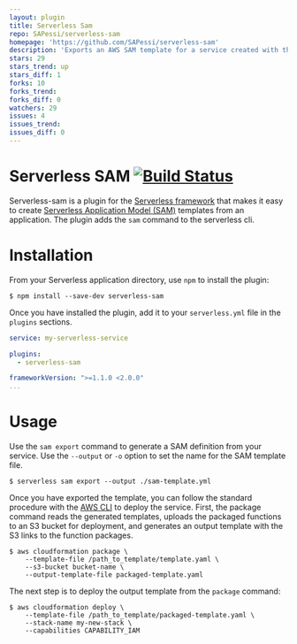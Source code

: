 ```yaml
---
layout: plugin
title: Serverless Sam
repo: SAPessi/serverless-sam
homepage: 'https://github.com/SAPessi/serverless-sam'
description: 'Exports an AWS SAM template for a service created with the Serverless Framework.'
stars: 29
stars_trend: up
stars_diff: 1
forks: 10
forks_trend: 
forks_diff: 0
watchers: 29
issues: 4
issues_trend: 
issues_diff: 0
---
```



# Serverless SAM [![Build Status](https://travis-ci.org/SAPessi/serverless-sam.svg?branch=master)](https://travis-ci.org/SAPessi/serverless-sam)
Serverless-sam is a plugin for the [Serverless framework](https://serverless.com) that makes it easy to create [Serverless Application Model (SAM)](https://github.com/awslabs/serverless-application-model) templates from an application. The plugin adds the `sam` command to the serverless cli.

# Installation
From your Serverless application directory, use `npm` to install the plugin:

```
$ npm install --save-dev serverless-sam
```

Once you have installed the plugin, add it to your `serverless.yml` file in the `plugins` sections.

```yaml
service: my-serverless-service

plugins:
  - serverless-sam

frameworkVersion: ">=1.1.0 <2.0.0"
...
```

# Usage
Use the `sam export` command to generate a SAM definition from your service. Use the `--output` or `-o` option to set the name for the SAM template file.

```
$ serverless sam export --output ./sam-template.yml
```

Once you have exported the template, you can follow the standard procedure with the [AWS CLI](https://aws.amazon.com/cli/) to deploy the service. First, the package command reads the generated templates, uploads the packaged functions to an S3 bucket for deployment, and generates an output template with the S3 links to the function packages.

```
$ aws cloudformation package \
    --template-file /path_to_template/template.yaml \
    --s3-bucket bucket-name \
    --output-template-file packaged-template.yaml
```

The next step is to deploy the output template from the `package` command:

```
$ aws cloudformation deploy \
    --template-file /path_to_template/packaged-template.yaml \
    --stack-name my-new-stack \
    --capabilities CAPABILITY_IAM
```
